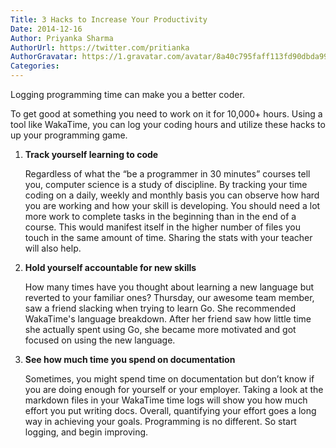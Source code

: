 ```yaml
---
Title: 3 Hacks to Increase Your Productivity
Date: 2014-12-16
Author: Priyanka Sharma
AuthorUrl: https://twitter.com/pritianka
AuthorGravatar: https://1.gravatar.com/avatar/8a40c795faff113fd90dbda994d43156
Categories:
---
```


Logging programming time can make you a better coder.

To get good at something you need to work on it for 10,000+ hours. Using a tool like
WakaTime, you can log your coding hours and utilize these hacks to up your programming game.

1.  **Track yourself learning to code**

    Regardless of what the “be a programmer in 30 minutes” courses tell you, computer
    science is a study of discipline. By tracking your time coding on a daily, weekly and
    monthly basis you can observe how hard you are working and how your skill is
    developing. You should need a lot more work to complete tasks in the beginning
    than in the end of a course. This would manifest itself in the higher number of files
    you touch in the same amount of time. Sharing the stats with your teacher will also
    help.

2.  **Hold yourself accountable for new skills**

    How many times have you thought about learning a new language but reverted to
    your familiar ones? Thursday, our awesome team member, saw a friend slacking
    when trying to learn Go. She recommended WakaTime's language breakdown. After her friend
    saw how little time she actually spent using Go, she became more motivated and
    got focused on using the new language.

3.  **See how much time you spend on documentation**

    Sometimes, you might spend time on documentation but don’t know if you are doing
    enough for yourself or your employer. Taking a look at the markdown files in your
    WakaTime time logs will show you how much effort you put writing docs.
    Overall, quantifying your effort goes a long way in achieving your goals.
    Programming is no different. So start logging, and begin improving.
